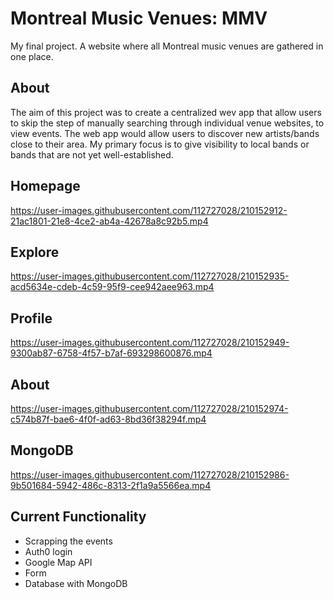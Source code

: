 # Montreal Music Venues: MMV
My final project. A website where all Montreal music venues are gathered in one place. 

## About
The aim of this project was to create a centralized wev app that allow users to skip the step of manually searching through individual venue websites, to view events. The web app would allow users to discover new artists/bands close to their area. My primary focus is to give visibility to local bands or bands that are not yet well-established. 

## Homepage 
https://user-images.githubusercontent.com/112727028/210152912-21ac1801-21e8-4ce2-ab4a-42678a8c92b5.mp4

## Explore 
https://user-images.githubusercontent.com/112727028/210152935-acd5634e-cdeb-4c59-95f9-cee942aee963.mp4

## Profile
https://user-images.githubusercontent.com/112727028/210152949-9300ab87-6758-4f57-b7af-693298600876.mp4

## About
https://user-images.githubusercontent.com/112727028/210152974-c574b87f-bae6-4f0f-ad63-8bd36f38294f.mp4

## MongoDB
https://user-images.githubusercontent.com/112727028/210152986-9b501684-5942-486c-8313-2f1a9a5566ea.mp4

## Current Functionality 
- Scrapping the events
- Auth0 login
- Google Map API
- Form 
- Database with MongoDB
